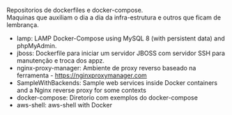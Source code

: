 Repositorios de dockerfiles e docker-compose.<br>
Maquinas que auxiliam o dia a dia da infra-estrutura e outros que ficam de lembrança.


- lamp: LAMP Docker-Compose using MySQL 8 (with persistent data) and phpMyAdmin.
- jboss: Dockerfile para iniciar um servidor JBOSS com servidor SSH para manutenção e troca dos appz.
- nginx-proxy-manager: Ambiente de proxy reverso baseado na ferramenta -  https://nginxproxymanager.com
- SampleWithBackends: Sample web services inside Docker containers and a Nginx reverse proxy for some contexts
- docker-compose: Diretorio com exemplos do docker-compose
- aws-shell: aws-shell with Docker

